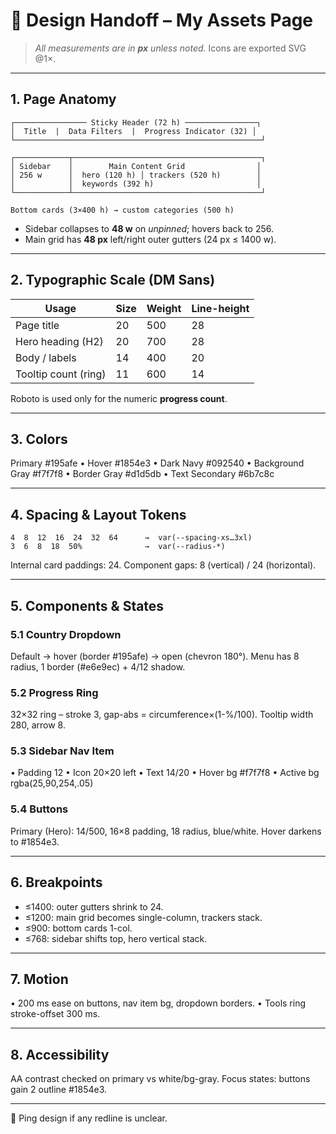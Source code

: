 # 🎨 Design Handoff – My Assets Page

> _All measurements are in **px** unless noted._ Icons are exported SVG @1×.

---

## 1. Page Anatomy
```
┌──────────────── Sticky Header (72 h) ────────────────┐
│  Title  |  Data Filters  |  Progress Indicator (32) │
└───────────────────────────────────────────────────────┘

┌────────────┬──────────────────────────────────────────┐
│ Sidebar    │        Main Content Grid                │
│ 256 w      │  hero (120 h) │ trackers (520 h)        │
│            │  keywords (392 h)                       │
└────────────┴──────────────────────────────────────────┘

Bottom cards (3×400 h) → custom categories (500 h)
```
* Sidebar collapses to **48 w** on _unpinned_; hovers back to 256.
* Main grid has **48 px** left/right outer gutters (24 px ≤ 1400 w).

---

## 2. Typographic Scale (DM Sans)
| Usage                | Size | Weight | Line-height |
|----------------------|------|--------|-------------|
| Page title           | 20   | 500    | 28          |
| Hero heading (H2)    | 20   | 700    | 28          |
| Body / labels        | 14   | 400    | 20          |
| Tooltip count (ring) | 11   | 600    | 14          |

Roboto is used only for the numeric **progress count**.

---

## 3. Colors
Primary #195afe  •  Hover #1854e3  •  Dark Navy #092540  •  Background Gray #f7f7f8  •  Border Gray #d1d5db  •  Text Secondary #6b7c8c

---

## 4. Spacing & Layout Tokens
```
4  8  12  16  24  32  64      →  var(--spacing-xs…3xl)
3  6  8  18  50%              →  var(--radius-*)
```
Internal card paddings: 24. Component gaps: 8 (vertical) / 24 (horizontal).

---

## 5. Components & States
### 5.1 Country Dropdown
Default → hover (border #195afe) → open (chevron 180°).  Menu has 8 radius, 1 border (#e6e9ec) + 4/12 shadow.

### 5.2 Progress Ring
32×32 ring – stroke 3, gap-abs = circumference×(1-%/100). Tooltip width 280, arrow 8.

### 5.3 Sidebar Nav Item
• Padding 12 • Icon 20×20 left • Text 14/20 • Hover bg #f7f7f8 • Active bg rgba(25,90,254,.05)

### 5.4 Buttons
Primary (Hero): 14/500, 16×8 padding, 18 radius, blue/white. Hover darkens to #1854e3.

---

## 6. Breakpoints
* ≤1400: outer gutters shrink to 24.
* ≤1200: main grid becomes single-column, trackers stack.
* ≤900: bottom cards 1-col.
* ≤768: sidebar shifts top, hero vertical stack.

---

## 7. Motion
• 200 ms ease on buttons, nav item bg, dropdown borders.
• Tools ring stroke-offset 300 ms.

---

## 8. Accessibility
AA contrast checked on primary vs white/bg-gray. Focus states: buttons gain 2 outline #1854e3.

---

👋 Ping design if any redline is unclear. 